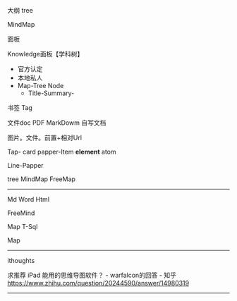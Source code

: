 大纲 tree

MindMap



面板

Knowledge面板【学科树】

- 官方认定
- 本地私人
- Map-Tree    Node
  - Title-Summary-

书签 Tag

文件doc PDF MarkDowm 自写文档



图片。文件。前置+相对Url





Tap-  card 	 papper-Item  **element**   atom

Line-Papper 

 tree MindMap	FreeMap

---



Md	Word Html

FreeMind 

Map	T-Sql

Map



---



ithoughts



求推荐 iPad 能用的思维导图软件？ - warfalcon的回答 - 知乎 https://www.zhihu.com/question/20244590/answer/14980319

---







